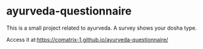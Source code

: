 # ayurveda-questionnaire
This is a small project related to ayurveda. A survey shows your dosha type.

Access it at:https://comatrix-1.github.io/ayurveda-questionnaire/
